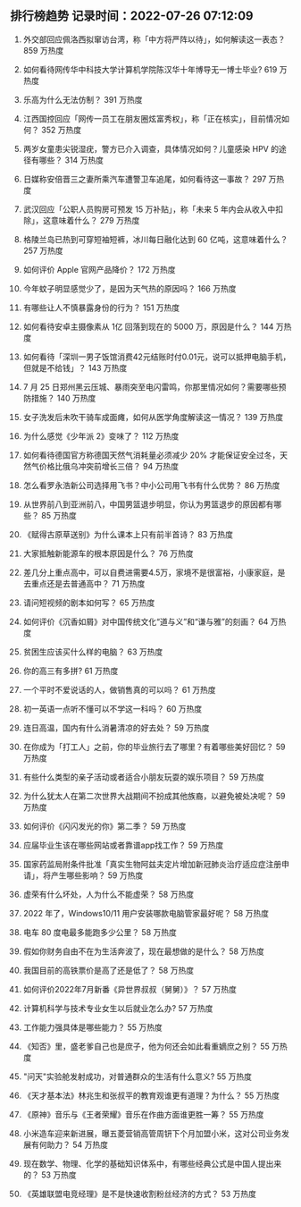 
## 排行榜趋势 记录时间：2022-07-26 07:12:09
  
  1. 外交部回应佩洛西拟窜访台湾，称「中方将严阵以待」，如何解读这一表态？ 859 万热度
    
  2. 如何看待网传华中科技大学计算机学院陈汉华十年博导无一博士毕业? 619 万热度
    
  3. 乐高为什么无法仿制？ 391 万热度
    
  4. 江西国控回应「网传一员工在朋友圈炫富秀权」，称「正在核实」，目前情况如何？ 352 万热度
    
  5. 两岁女童患尖锐湿疣，警方已介入调查，具体情况如何？儿童感染 HPV 的途径有哪些？ 314 万热度
    
  6. 日媒称安倍晋三之妻所乘汽车遭警卫车追尾，如何看待这一事故？ 297 万热度
    
  7. 武汉回应「公职人员购房可预发 15 万补贴」，称「未来 5 年内会从收入中扣除」，这意味着什么？ 279 万热度
    
  8. 格陵兰岛已热到可穿短袖短裤，冰川每日融化达到 60 亿吨，这意味着什么？ 257 万热度
    
  9. 如何评价 Apple 官网产品降价？ 172 万热度
    
  10. 今年蚊子明显感觉少了，是因为天气热的原因吗？ 166 万热度
    
  11. 有哪些让人不慎暴露身份的行为？ 151 万热度
    
  12. 如何看待安卓主摄像素从 1亿 回落到现在的 5000 万，原因是什么？ 144 万热度
    
  13. 如何看待「深圳一男子饭馆消费42元结账时付0.01元，说可以抵押电脑手机，但就是不给钱」？ 143 万热度
    
  14. 7 月 25 日郑州黑云压城、暴雨突至电闪雷鸣，你那里情况如何？需要哪些预防措施？ 140 万热度
    
  15. 女子洗发后未吹干骑车成面瘫，如何从医学角度解读这一情况？ 139 万热度
    
  16. 为什么感觉《少年派 2》变味了？ 112 万热度
    
  17. 如何看待德国官方称德国天然气消耗量必须减少 20% 才能保证安全过冬，天然气价格比俄乌冲突前增长三倍？ 94 万热度
    
  18. 怎么看罗永浩新公司选择用飞书？中小公司用飞书有什么优势？ 86 万热度
    
  19. 从世界前八到亚洲前八，中国男篮退步明显，你认为男篮退步的原因都有哪些？ 85 万热度
    
  20. 《赋得古原草送别》为什么课本上只有前半首诗？ 83 万热度
    
  21. 大家抵触新能源车的根本原因是什么？ 76 万热度
    
  22. 差几分上重点高中，可以自费进需要4.5万，家境不是很富裕，小康家庭，是去重点还是去普通高中？ 71 万热度
    
  23. 请问短视频的剧本如何写？ 65 万热度
    
  24. 如何评价《沉香如屑》对中国传统文化“道与义”和“谦与雅”的刻画？ 64 万热度
    
  25. 贫困生应该买什么样的电脑？ 63 万热度
    
  26. 你的高三有多拼? 61 万热度
    
  27. 一个平时不爱说话的人，做销售真的可以吗？ 61 万热度
    
  28. 初一英语一点听不懂可以不学这一科吗？ 60 万热度
    
  29. 连日高温，国内有什么消暑清凉的好去处？ 59 万热度
    
  30. 在你成为「打工人」之前，你的毕业旅行去了哪里？有着哪些美好回忆？ 59 万热度
    
  31. 有些什么类型的亲子活动或者适合小朋友玩耍的娱乐项目？ 59 万热度
    
  32. 为什么犹太人在第二次世界大战期间不扮成其他族裔，以避免被处决呢？ 59 万热度
    
  33. 如何评价《闪闪发光的你》第二季？ 59 万热度
    
  34. 应届毕业生该在哪些网站或者靠谱app找工作？ 59 万热度
    
  35. 国家药监局附条件批准「真实生物阿兹夫定片增加新冠肺炎治疗适应症注册申请」，将产生哪些影响？ 59 万热度
    
  36. 虚荣有什么坏处，人为什么不能虚荣？ 58 万热度
    
  37. 2022 年了，Windows10/11 用户安装哪款电脑管家最好呢？ 58 万热度
    
  38. 电车 80 度电最多能跑多少公里？ 58 万热度
    
  39. 假如你财务自由不在为生活奔波了，现在最想做的是什么？ 58 万热度
    
  40. 我国目前的高铁票价是高了还是低了？ 58 万热度
    
  41. 如何评价2022年7月新番《异世界叔叔（舅舅）》？ 57 万热度
    
  42. 计算机科学与技术专业女生以后就业怎么办? 57 万热度
    
  43. 工作能力强具体是哪些能力？ 55 万热度
    
  44. 《知否》里，盛老爹自己也是庶子，他为何还会如此看重嫡庶之别？ 55 万热度
    
  45. "问天"实验舱发射成功，对普通群众的生活有什么意义? 55 万热度
    
  46. 《天才基本法》林兆生和张叔平的教育观谁更有道理？为什么？ 55 万热度
    
  47. 《原神》音乐与《王者荣耀》音乐在作曲方面谁更胜一筹？ 55 万热度
    
  48. 小米造车迎来新进展，曝五菱营销高管周钘下个月加盟小米，这对公司业务发展有何助力？ 54 万热度
    
  49. 现在数学、物理、化学的基础知识体系中，有哪些经典公式是中国人提出来的？ 53 万热度
    
  50. 《英雄联盟电竞经理》是不是快速收割粉丝经济的方式？ 53 万热度
    